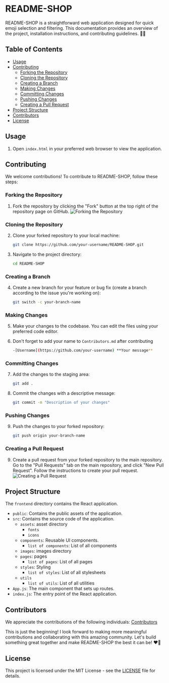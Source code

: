 # README-SHOP

README-SHOP is a straightforward web application designed for quick emoji selection and filtering. This documentation provides an overview of the project, installation instructions, and contributing guidelines. 🔎😉

## Table of Contents
- [Usage](#usage)
- [Contributing](#contributing)
  - [Forking the Repository](#forking-the-repository)
  - [Cloning the Repository](#cloning-the-repository)
  - [Creating a Branch](#creating-a-branch)
  - [Making Changes](#making-changes)
  - [Committing Changes](#committing-changes)
  - [Pushing Changes](#pushing-changes)
  - [Creating a Pull Request](#creating-a-pull-request)
- [Project Structure](#project-structure)
- [Contributors](#contributors)
- [License](#license)

## Usage

1. Open `index.html` in your preferred web browser to view the application.

## Contributing

We welcome contributions! To contribute to README-SHOP, follow these steps:

### Forking the Repository

1. Fork the repository by clicking the "Fork" button at the top right of the repository page on GitHub.
   ![Forking the Repository](https://github-images.s3.amazonaws.com/help/bootcamp/Bootcamp-Fork.png)

### Cloning the Repository

2. Clone your forked repository to your local machine:
    ```sh
    git clone https://github.com/your-username/README-SHOP.git
    ```
3. Navigate to the project directory:
    ```sh
    cd README-SHOP
    ```

### Creating a Branch

4. Create a new branch for your feature or bug fix (create a branch according to the issue you're working on):
    ```sh
    git switch -c your-branch-name
    ```

### Making Changes

5. Make your changes to the codebase. You can edit the files using your preferred code editor.

6. Don't forget to add your name to `Contributors.md` after contributing
    ```sh
    -[Username](https://github.com/your-username) **Your message** 
    ```

### Committing Changes

7. Add the changes to the staging area:
    ```sh
    git add .
    ```
8. Commit the changes with a descriptive message:
    ```sh
    git commit -m "Description of your changes"
    ```

### Pushing Changes

9. Push the changes to your forked repository:
    ```sh
    git push origin your-branch-name
    ```

### Creating a Pull Request

9. Create a pull request from your forked repository to the main repository. Go to the "Pull Requests" tab on the main repository, and click "New Pull Request". Follow the instructions to create your pull request.
   ![Creating a Pull Request](https://github-images.s3.amazonaws.com/help/pull_requests/pull-request-start-review-button.png)

## Project Structure

The `frontend` directory contains the React application.

- `public`: Contains the public assets of the application.
- `src`: Contains the source code of the application.
  - `assets`: asset directory
    - `fonts`
    - `icons`  
  - `components`: Reusable UI components.
    - `list of components`: List of all components
  - `images`: images directory
  - `pages`: pages
    - `list of pages`: List of all pages 
  - `styles`: Styling
    - `list of styles`: List of all stylesheets
  - `utils`
    - `list of utils`: List of all utilities    
- `App.js`: The main component that sets up routes.
- `index.js`: The entry point of the React application.

## Contributors

We appreciate the contributions of the following individuals: [Contributors](https://github.com/Wisdom-Fox/README-SHOP/blob/main/Contributors.md)

This is just the beginning! I look forward to making more meaningful contributions and collaborating with this amazing community. Let's build something great together and make README-SHOP the best it can be! ❤️🤝

## License

This project is licensed under the MIT License - see the [LICENSE]([LICENSE](https://github.com/Wisdom-Fox/README-SHOP/blob/main/LICENSE)) file for details.
